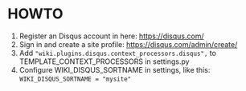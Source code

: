 # HOWTO

1. Register an Disqus account in here: https://disqus.com/
2. Sign in and create a site profile: https://disqus.com/admin/create/
3. Add `"wiki.plugins.disqus.context_processors.disqus",` to TEMPLATE_CONTEXT_PROCESSORS in settings.py
4. Configure WIKI_DISQUS_SORTNAME in settings, like this: `WIKI_DISQUS_SORTNAME = "mysite"`